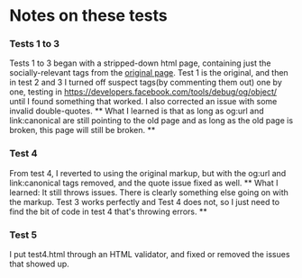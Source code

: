 # Notes on these tests #

### Tests 1 to 3 ###
Tests 1 to 3 began with a stripped-down html page, containing just the socially-relevant tags from the [original page](http://www.rasmussen.edu/career-center/career-research-hub/what-career-is-right-for-me/). Test 1 is the original, and then in test 2 and 3 I turned off suspect  tags(by commenting them out) one by one, testing in https://developers.facebook.com/tools/debug/og/object/ until I found something that worked. I also corrected an issue with some invalid double-quotes.
** What I learned is that as long as og:url and link:canonical are still pointing to the old page and as long as the old page is broken, this page will still be broken. **

### Test 4 ###
From test 4, I reverted to using the original markup, but with the og:url and link:canonical tags removed, and the quote issue fixed as well.
** What I learned: It still throws issues. There is clearly something else going on with the markup. Test 3 works perfectly and Test 4 does not, so I just need to find the bit of code in test 4 that's throwing errors. ** 

### Test 5 ###
I put test4.html through an HTML validator, and fixed or removed the issues that showed up.